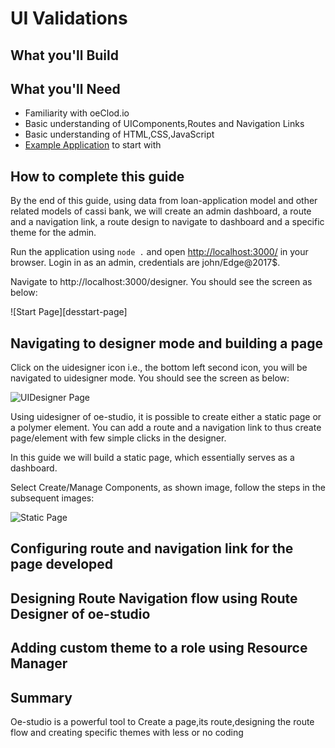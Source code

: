 # UI Validations

## What you'll Build


## What you'll Need
* Familiarity with oeClod.io
* Basic understanding of UIComponents,Routes and Navigation Links
* Basic understanding of HTML,CSS,JavaScript
* [Example Application](https://cassibank.oecloud.io/login) to start with

## How to complete this guide

By the end of this guide, using data from  loan-application model and other related models of cassi bank, we will create an admin dashboard, a route and a navigation link, a route design to navigate to dashboard and a specific theme for the admin. 

Run the application using `node .` and open [http://localhost:3000/](http://localhost:3000/) in your browser. Login in as an admin, credentials are  john/Edge@2017$.

Navigate to http://localhost:3000/designer. You should see the screen as below:

![Start Page][desstart-page]

## Navigating to designer mode and building a page

Click on the uidesigner icon i.e., the bottom left second icon, you will be navigated to uidesigner mode. You should see the screen as below:

![UIDesigner Page][UIDesigner-page]

Using uidesigner of oe-studio, it is possible to create either a static page or a polymer element. You can add a route and a navigation link to thus create page/element with few simple clicks in the designer.

In this guide we will build a static page, which essentially serves as a dashboard. 

Select Create/Manage Components, as shown image, follow the steps in the subsequent images:

![Static Page][static-page]



## Configuring route and navigation link for the page developed


## Designing Route Navigation flow using Route Designer of oe-studio

## Adding custom theme to a role using Resource Manager





## Summary
Oe-studio is a  powerful tool to Create a page,its route,designing the route flow and creating specific themes with less or no coding


[start-page]:  ../guides/images/ui-based/oe-studio/desstart-page.png "Start Page"
[UIDesigner-page]:../guides/images/ui-based/oe-studio/uidesstart-page.png "UIDesigner Page"
[static-page]:../guides/images/ui-based/oe-studio/static-page.png "Static Page"
[end-page]: ../guides/images/ui-based/oe-studio/end-page.png "End Page"